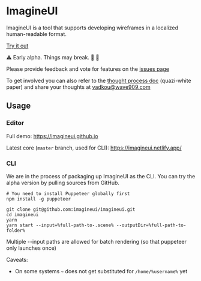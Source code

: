 # ImagineUI
ImagineUI is a tool that supports developing wireframes in a localized human-readable format.

[Try it out](https://imagineui.github.io)

:warning: Early alpha. Things may break. :wrench: :construction:

Please provide feedback and vote for features on the [issues page](https://github.com/imagineui/imagineui/issues)

To get involved you can also refer to the [thought process doc](https://imagineui.github.io/en/docs/grokking/thought-process/) (quazi-white paper) and share your thoughts at [vadkou@wave909.com](mailto:vadkou@wave909.com)

## Usage

### Editor
Full demo: https://imagineui.github.io

Latest core (`master` branch, used for CLI): https://imagineui.netlify.app/

### CLI
We are in the process of packaging up ImagineUI as the CLI. 
You can try the alpha version by pulling sources from GitHub.
```
# You need to install Puppeteer globally first
npm install -g puppeteer

git clone git@github.com:imagineui/imagineui.git
cd imagineui
yarn
yarn start --input=%full-path-to-.scene% --outputDir=%full-path-to-folder%
```
Multiple --input paths are allowed for batch rendering (so that puppeteer only launches once)

Caveats: 
* On some systems `~` does not get substituted for `/home/%username%` yet
